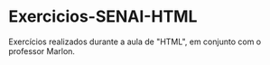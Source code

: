 # Exercicios-SENAI-HTML
Exercícios realizados durante a aula de "HTML", em conjunto com o professor Marlon.
